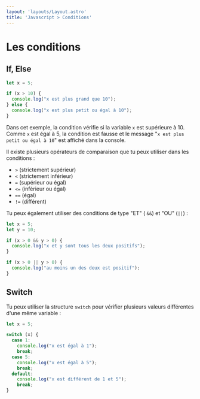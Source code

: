 ```yaml
---
layout: 'layouts/Layout.astro'
title: 'Javascript > Conditions'
---
```

# Les conditions

## If, Else

```js
let x = 5;

if (x > 10) {
  console.log("x est plus grand que 10");
} else {
  console.log("x est plus petit ou égal à 10");
}
```

Dans cet exemple, la condition vérifie si la variable <code>x</code> est
supérieure à 10. Comme <code>x</code> est égal à 5, la condition est
fausse et le message "<code>x est plus petit ou égal à 10</code>" est
affiché dans la console.



Il existe plusieurs opérateurs de comparaison que tu peux utiliser
dans les conditions :

- <code>></code> (strictement supérieur)
- <code><</code> (strictement inférieur)
- <code>=</code> (supérieur ou égal)
- <code><=</code> (inférieur ou égal)
- <code>==</code> (égal)
- <code>!=</code> (différent)


Tu peux également utiliser des conditions de type "ET" (
<code>&&</code>) et "OU" (<code>||</code>) :

```js
let x = 5;
let y = 10;

if (x > 0 && y > 0) {
  console.log("x et y sont tous les deux positifs");
}

if (x > 0 || y > 0) {
  console.log("au moins un des deux est positif");
}
```


## Switch

Tu peux utiliser la structure <code>switch</code> pour vérifier
plusieurs valeurs différentes d'une même variable :

```js
let x = 5;

switch (x) {
  case 1:
    console.log("x est égal à 1");
    break;
  case 5:
    console.log("x est égal à 5");
    break;
  default:
    console.log("x est différent de 1 et 5");
    break;
}
```
